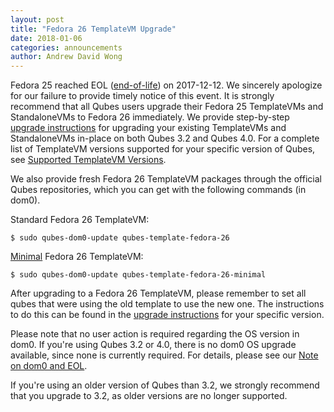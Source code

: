 ```yaml
---
layout: post
title: "Fedora 26 TemplateVM Upgrade"
date: 2018-01-06
categories: announcements
author: Andrew David Wong
---
```


Fedora 25 reached EOL ([end-of-life]) on 2017-12-12. We sincerely
apologize for our failure to provide timely notice of this event. It
is strongly recommend that all Qubes users upgrade their Fedora 25
TemplateVMs and StandaloneVMs to Fedora 26 immediately. We provide
step-by-step [upgrade instructions] for upgrading your existing
TemplateVMs and StandaloneVMs in-place on both Qubes 3.2 and Qubes
4.0. For a complete list of TemplateVM versions supported for your
specific version of Qubes, see [Supported TemplateVM Versions].

We also provide fresh Fedora 26 TemplateVM packages through the
official Qubes repositories, which you can get with the following
commands (in dom0).

Standard Fedora 26 TemplateVM:

    $ sudo qubes-dom0-update qubes-template-fedora-26

[Minimal] Fedora 26 TemplateVM:

    $ sudo qubes-dom0-update qubes-template-fedora-26-minimal

After upgrading to a Fedora 26 TemplateVM, please remember to set all
qubes that were using the old template to use the new one. The
instructions to do this can be found in the [upgrade instructions]
for your specific version.

Please note that no user action is required regarding the OS version
in dom0. If you're using Qubes 3.2 or 4.0, there is no dom0 OS
upgrade available, since none is currently required. For details,
please see our [Note on dom0 and EOL].

If you're using an older version of Qubes than 3.2, we strongly
recommend that you upgrade to 3.2, as older versions are no longer
supported.


[end-of-life]: https://fedoraproject.org/wiki/Fedora_Release_Life_Cycle#Maintenance_Schedule
[upgrade instructions]: /doc/template/fedora/upgrade-25-to-26/
[Supported TemplateVM Versions]: /doc/supported-versions/#templatevms
[Minimal]: /doc/templates/fedora-minimal/
[Note on dom0 and EOL]: /doc/supported-versions/#note-on-dom0-and-eol

